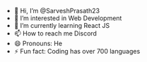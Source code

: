 - 👋 Hi, I’m @SarveshPrasath23
- 👀 I’m interested in Web Development
- 🌱 I’m currently learning React JS
- 📫 How to reach me Discord
- 😄 Pronouns: He
- ⚡ Fun fact: Coding has over 700 languages

<!---
SarveshPrasath23/SarveshPrasath23 is a ✨ special ✨ repository because its `README.md` (this file) appears on your GitHub profile.
You can click the Preview link to take a look at your changes.
--->
